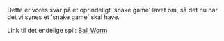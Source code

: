 Dette er vores svar på et oprindeligt 'snake game' lavet om, så det nu har det vi synes et 'snake game' skal have.

Link til det endelige spil:
[Ball Worm](src/snake/)